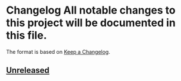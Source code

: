 # Changelog All notable changes to this project will be documented in this file.

The format is based on [Keep a Changelog](https://keepachangelog.com/).

## [Unreleased]



[Unreleased]: https://github.com/uw-madison-chem-shops/yaqc-wiqk/compare/2022.3.0...master
[2020.12.0]: https://github.com/uw-madison-chem-shops/yaqc-wiqk/releases/tag/2020.12.0
